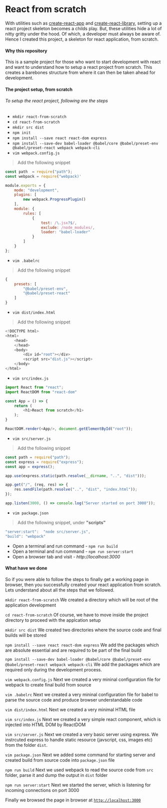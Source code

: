 # React from scratch

With utilities such as [create-react-app](https://npmjs.org/package/create-react-app) and [create-react-library](https://npmjs.org/package/create-react-library), setting up a react project skeleton becomes a childs play. But, these utilities hide a lot of nitty gritty under the hood. Of which, a developer must always be aware of. Hence I created this project, a skeleton for react application, from scratch.

#### Why this repository

This is a sample project for those who want to start development with react and want to understand how to setup a react project from scratch. This creates a barebones structure from where it can then be taken ahead for development.

#### The project setup, from scratch

###### To setup the react project, following are the steps


- `mkdir react-from-scratch`
- `cd react-from-scratch`
- `mkdir src dist`
- `npm init`
- `npm install --save react react-dom express`
- `npm install --save-dev babel-loader @babel/core @babel/preset-env @babel/preset-react webpack webpack-cli`
- `vim webpack.config.js`
> Add the following snippet
```javascript
const path  = require("path");
const webpack = require("webpack)'

module.exports = {
    mode: "development",
    plugins: [
        new webpack.ProgressPlugin()
    ],
    module: {
        rules: [
            {
                test: /\.jsx?$/,
                exclude: /node_modules/,
                loader: "babel-loader"
            }
        ]
    }
};
```
- `vim .babelrc`
> Add the following snippet
```javascript
{
    presets: [
        "@babel/preset-env",
        "@babel/preset-react"
    ]
}
```
- `vim dist/index.html`
> Add the following snippet
```javascript
<!DOCTYPE html>
<html>
    <head>
    </head>
    <body>
        <div id="root"></div>
        <script src="dist.js"></script>
    </body>
</html>
```
- `vim src/index.js`
```javascript
import React from "react";
import ReactDOM from "react-dom"

const App = () => {
    return (
        <h1>React from scratch</h1>
    );
}

ReactDOM.render(<App/>, document.getElementById("root"));
```
- `vim src/server.js`
> Add the following snippet
```javascript
const path = require("path");
const express = require("express");
const app = express();

app.use(express.static(path.resolve(__dirname, "..", "dist")));

app.get("/", (req, res) => {
    res.sendFile(path.resolve("..", "dist", "index.html"));
});

app.listen(3000, () => console.log("Server started on port 3000"));
```
- `vim package.json`
> Add the following snippet, under __"scripts"__
```javascript
"server:start":  "node src/server.js",
"build": "webpack"
```
- Open a terminal and run command - `npm run build`
- Open a terminal and run command - `npm run server:start`
- Open a browser tab and visit - _http://localhost:3000_


#### What have we done

So if you were able to follow the steps to finally get a working page in browser, then you successfully created your react application from scratch. Lets understand about all the steps that we followed.

`mkdir react-from-scratch`
We created a directory which will be root of the application development

`cd react-from-scratch`
Of course, we have to move inside the project directory to proceed with the applcation setup

`mkdir src dist`
We created two directories where the source code and final builds will be stored

`npm install --save react react-dom express`
We add the packages which are absolute essential and are required to be part of the final build

`npm install --save-dev babel-loader @babel/core @babel/preset-env @babel/preset-react webpack webpack-cli`
We add the packages which are required only during the development process.

`vim webpack.config.js`
Next we created a very mininal configuration file for webpack to create final build from source

`vim .babelrc`
Next we created a very mininal configuration file for babel to parse the source code and produce browser understandable code

`vim dist/index.html`
Next we created a very minimal HTML file

`vim src/index.js`
Next we created a very simple react component, which is injected into HTML DOM by ReactDOM

`vim src/server.js`
Next we created a very basic server using express. We instrcuted express to handle static resource (javscript, css, images etc) from the folder `dist`.

`vim package.json`
Next we added some command for starting server and created build from source code into `package.json` file

`npm run build`
Next we used webpack to read the source code from `src` folder, parse it and dump the output in `dist` folder

`npm run server:start`
Next we started the server, which is listening for incoming connections on port 3000

Finally we browsed the page in browser at [`http://localhost:3000`](http://localhost:3000)